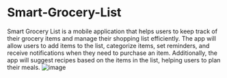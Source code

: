 # Smart-Grocery-List
Smart Grocery List is a mobile application that helps users to keep track of their grocery items and manage their shopping list efficiently. The app will allow users to add items to the list, categorize items, set reminders, and receive notifications when they need to purchase an item. Additionally, the app will suggest recipes based on the items in the list, helping users to plan their meals.
![image](https://user-images.githubusercontent.com/78297860/222136958-15d6ef33-7d9b-439b-9610-77e0d2639c9c.png)

